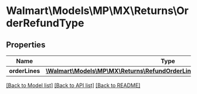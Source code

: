 # Walmart\Models\MP\MX\Returns\OrderRefundType

## Properties

Name | Type | Description | Notes
------------ | ------------- | ------------- | -------------
**orderLines** | [**\Walmart\Models\MP\MX\Returns\RefundOrderLinesRequestOrderRefundOrderLines**](RefundOrderLinesRequestOrderRefundOrderLines.md) |  |


[[Back to Model list]](./) [[Back to API list]](../../../../../README.md#supported-apis) [[Back to README]](../../../../../README.md)
